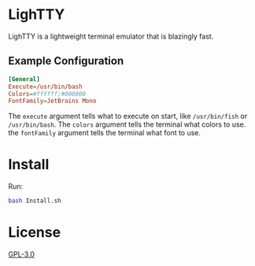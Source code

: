# LighTTY

LighTTY is a lightweight terminal emulator that is blazingly fast.

## Example Configuration

```conf
[General]
Execute=/usr/bin/bash
Colors=#ffffff;#000000
FontFamily=JetBrains Mono
```

The `execute` argument tells what to execute on start, like `/usr/bin/fish` or `/usr/bin/bash`.
The `colors` argument tells the terminal what colors to use.
the `fontFamily` argument tells the terminal what font to use.

# Install

Run:

```bash
bash Install.sh
```

# License

[GPL-3.0](LICENSE)